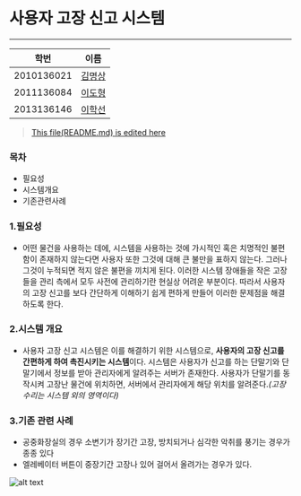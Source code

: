 
# 사용자 고장 신고 시스템
---
   학번 		| 이름
   -----------	| -----
   2010136021	| [김명상](./협업실습_개인과제1.txt)
   2011136084 	| [이도형](./DohyungLee.txt)
   2013136146 	| [이학선](./Leehaksun.txt)

> [This file(README.md) is edited here](https://github.com/leehaksun/ComSys8/)

### 목차
 - 필요성 
 - 시스템개요
 - 기존관련사례


### 1.필요성
- 어떤 물건을 사용하는 데에, 시스템을 사용하는 것에 가시적인 혹은 치명적인 불편함이 존재하지 않는다면 사용자 또한 그것에 대해 큰 불만을 표하지 않는다. 그러나 그것이 누적되면 적지 않은 불편을 끼치게 된다. 이러한 시스템 장애들을 작은 고장들을 관리 측에서 모두 사전에 관리하기란 현실상 어려운 부분이다. 따라서 사용자의 고장 신고를 보다 간단하게 이해하기 쉽게 편하게 만들어 이러한 문제점을 해결하도록 한다.

### 2.시스템 개요
- 사용자 고장 신고 시스템은 이를 해결하기 위한 시스템으로, **사용자의 고장 신고를 간편하게 하여 촉진시키는 시스템**이다. 시스템은 사용자가 신고를 하는 단말기와 단말기에서 정보를 받아 관리자에게 알려주는 서버가 존재한다. 사용자가 단말기를 동작시켜 고장난 물건에 위치하면, 서버에서 관리자에게 해당 위치를 알려준다.*(고장 수리는 시스템 외의 영역이다)*

### 3.기존 관련 사례
 - 공중화장실의 경우 소변기가 장기간 고장, 방치되거나 심각한 악취를 풍기는 경우가 종종 있다
 - 엘레베이터 버튼이 중장기간 고장나 있어 걸어서 올려가는 경우가 있다.
 
 ![alt text](http://pds10.egloos.com/pds/200904/03/77/b0008977_49d560dcadba1.jpg)
